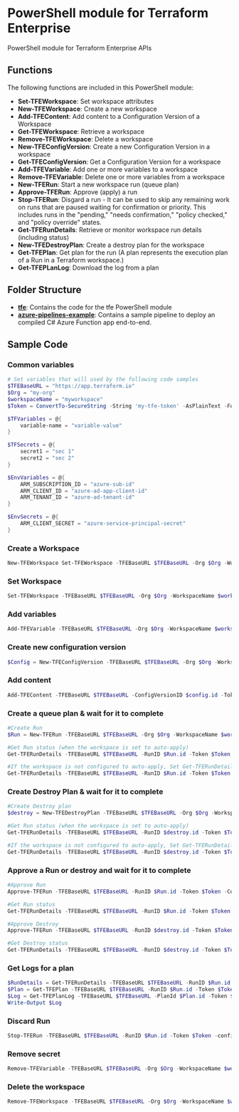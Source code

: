 # PowerShell module for Terraform Enterprise

PowerShell module for Terraform Enterprise APIs

## Functions

The following functions are included in this PowerShell module:

* **Set-TFEWorkspace**: Set workspace attributes
* **New-TFEWorkspace**: Create a new workspace
* **Add-TFEContent**: Add content to a Configuration Version of a Workspace
* **Get-TFEWorkspace**: Retrieve a workspace
* **Remove-TFEWorkspace**: Delete a workspace
* **New-TFEConfigVersion**: Create a new Configuration Version in a workspace
* **Get-TFEConfigVersion**: Get a Configuration Version for a workspace
* **Add-TFEVariable**: Add one or more variables to a workspace
* **Remove-TFEVariable**: Delete one or more variables from a workspace
* **New-TFERun**: Start a new workspace run (queue plan)
* **Approve-TFERun**: Approve (apply) a run
* **Stop-TFERun**: Disgard a run - It  can be used to skip any remaining work on runs that are paused waiting for confirmation or priority. This includes runs in the "pending," "needs confirmation," "policy checked," and "policy override" states.
* **Get-TFERunDetails**: Retrieve or monitor workspace run details (including status)
* **New-TFEDestroyPlan**: Create a destroy plan for the workspace
* **Get-TFEPlan**: Get plan for the run (A plan represents the execution plan of a Run in a Terraform workspace.)
* **Get-TFEPLanLog**: Download the log from a plan

## Folder Structure

* [**tfe**](./tfe): Contains the code for the tfe PowerShell module
* [**azure-pipelines-example**](./azure-pipelines-example): Contains a sample pipeline to deploy an compiled C# Azure Function app end-to-end.

## Sample Code

### Common variables

```powershell
# Set variables that will used by the following code samples
$TFEBaseURL = "https://app.terraform.io"
$Org = "my-org"
$workspaceName = "myworkspace"
$Token = ConvertTo-SecureString -String 'my-tfe-token' -AsPlainText -Force

$TFVariables = @{
    variable-name = "variable-value"
}

$TFSecrets = @{
    secret1 = "sec 1"
    secret2 = "sec 2"
}

$EnvVariables = @{
    ARM_SUBSCRIPTION_ID = "azure-sub-id"
    ARM_CLIENT_ID = "azure-ad-app-client-id"
    ARM_TENANT_ID = "azure-ad-tenant-id"
}

$EnvSecrets = @{
    ARM_CLIENT_SECRET = "azure-service-principal-secret"
}
```

### Create a Workspace

```powershell
New-TFEWorkspace Set-TFEWorkspace -TFEBaseURL $TFEBaseURL -Org $Org -WorkspaceName $workspaceName -Token $Token -WorkspaceDescription "Tao's lab workspace for TFE API dev work" -TerraformVersion '0.12.28' -AutoApply $false -AllowDestroyPlan $true -Verbose

```

### Set Workspace

```powershell
Set-TFEWorkspace -TFEBaseURL $TFEBaseURL -Org $Org -WorkspaceName $workspaceName -Token $Token -WorkspaceDescription "Tao's test workspace for TFE API dev work" -TerraformVersion '0.12.28' -AutoApply $true -AllowDestroyPlan $true -Verbose
```

### Add variables

```powershell
Add-TFEVariable -TFEBaseURL $TFEBaseURL -Org $Org -WorkspaceName $workspaceName -Token $Token -TFVariables $TFVariables -TFSecrets $TFSecrets -EnvVariables $EnvVariables -EnvSecrets $EnvSecrets
```

### Create new configuration version

```powershell
$Config = New-TFEConfigVersion -TFEBaseURL $TFEBaseURL -Org $Org -WorkspaceName $workspaceName -Token $Token -verbose

```

### Add content

```powershell
Add-TFEContent -TFEBaseURL $TFEBaseURL -ConfigVersionID $config.id -Token $Token -contentPath "C:\Documents\git\TerraformEnterprise-PS\examples\deploy-vm-shutdown-schedule-to-sub" -verbose

```

### Create a queue plan & wait for it to complete

```powershell
#Create Run
$Run = New-TFERun -TFEBaseURL $TFEBaseURL -Org $Org -WorkspaceName $workspaceName -Token $Token -ConfigVersionID $config.id -verbose

#Get Run status (when the workspace is set to auto-apply)
Get-TFERunDetails -TFEBaseURL $TFEBaseURL -RunID $Run.id -Token $Token -WaitForCompletion -Verbose

#If the workspace is not configured to auto-apply, Set Get-TFERunDetails to exit when the run status is planned
Get-TFERunDetails -TFEBaseURL $TFEBaseURL -RunID $Run.id -Token $Token -WaitForCompletion -StopAtPlanned -Verbose
```

### Create Destroy Plan & wait for it to complete

```powershell
#Create Destroy plan
$destroy = New-TFEDestroyPlan -TFEBaseURL $TFEBaseURL -Org $Org -WorkspaceName $workspaceName -Token $Token -Verbose -confirm:$false

#Get Run status (when the workspace is set to auto-apply)
Get-TFERunDetails -TFEBaseURL $TFEBaseURL -RunID $destroy.id -Token $Token -WaitForCompletion -Verbose

#If the workspace is not configured to auto-apply, Set Get-TFERunDetails to exit when the run status is planned
Get-TFERunDetails -TFEBaseURL $TFEBaseURL -RunID $destroy.id -Token $Token -WaitForCompletion -StopAtPlanned -Verbose
```

### Approve a Run or destroy and wait for it to complete

```powershell
#Approve Run
Approve-TFERun -TFEBaseURL $TFEBaseURL -RunID $Run.id -Token $Token -Confirm:$false -Verbose

#Get Run status
Get-TFERunDetails -TFEBaseURL $TFEBaseURL -RunID $Run.id -Token $Token -WaitForCompletion -Verbose

#Approve Destroy
Approve-TFERun -TFEBaseURL $TFEBaseURL -RunID $destroy.id -Token $Token -Confirm:$false -Verbose

#Get Destroy status
Get-TFERunDetails -TFEBaseURL $TFEBaseURL -RunID $destroy.id -Token $Token -WaitForCompletion -Verbose
```

### Get Logs for a plan

```powershell
$RunDetails = Get-TFERunDetails -TFEBaseURL $TFEBaseURL -RunID $Run.id -Token $Token -WaitForCompletion -stopAtPlanned -Verbose
$Plan = Get-TFEPlan -TFEBaseURL $TFEBaseURL -RunID $Run.id -Token $Token
$Log = Get-TFEPlanLog -TFEBaseURL $TFEBaseURL -PlanId $Plan.id -Token $Token
Write-Output $Log
```

### Discard Run

```PowerShell
Stop-TFERun -TFEBaseURL $TFEBaseURL -RunID $Run.id -Token $Token -confirm:$false
```


### Remove secret

```powershell
Remove-TFEVariable -TFEBaseURL $TFEBaseURL -Org $Org -WorkspaceName $workspaceName -Token $Token -EnvSecrets @('ARM_CLIENT_SECRET') -verbose
```

### Delete the workspace

```powershell
Remove-TFEWorkspace -TFEBaseURL $TFEBaseURL -Org $Org -WorkspaceName $workspaceName -Token $Token -confirm:$false -verbose
```
